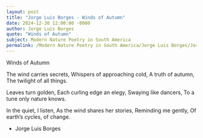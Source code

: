 ```yaml
---
layout: post
title: "Jorge Luis Borges - Winds of Autumn"
date: 2024-12-30 12:00:00 -0000
author: Jorge Luis Borges
quote: "Winds of Autumn"
subject: Modern Nature Poetry in South America
permalink: /Modern Nature Poetry in South America/Jorge Luis Borges/Jorge Luis Borges - Winds of Autumn
---
```


Winds of Autumn

The wind carries secrets,
Whispers of approaching cold,
A truth of autumn,
The twilight of all things.

Leaves turn golden,
Each curling edge an elegy,
Swaying like dancers,
To a tune only nature knows.

In the quiet, I listen,
As the wind shares her stories,
Reminding me gently,
Of earth’s cycles, of change.


- Jorge Luis Borges
